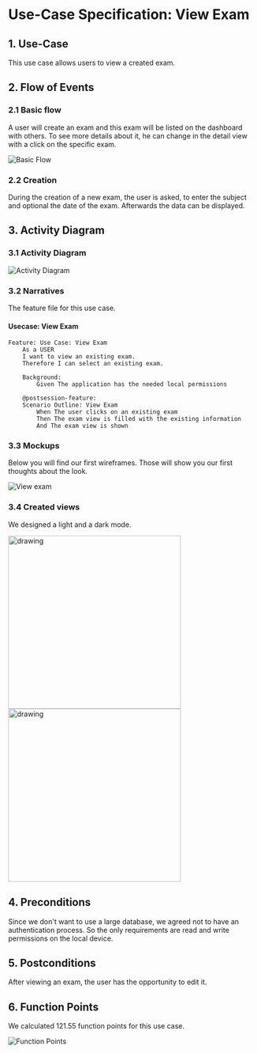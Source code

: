 # Use-Case Specification: View Exam

## 1. Use-Case
This use case allows users to view a created exam.

## 2. Flow of Events
### 2.1 Basic flow
A user will create an exam and this exam will be listed on the dashboard with others. To see more details about it, he can change in the detail view with a click on the specific exam.

![Basic Flow](https://github.com/nEXam-App/nEXam-doc/blob/main/diagrams/basic%20flow.jpg)

### 2.2 Creation
During the creation of a new exam, the user is asked, to enter the subject and optional the date of the exam. Afterwards the data can be displayed.

## 3. Activity Diagram
### 3.1 Activity Diagram
![Activity Diagram](https://github.com/nEXam-App/nEXam-doc/blob/dfc0c277d2951844cd0da6b9c2d8eef0ddb40d0a/diagrams/activity%20diagram/NEX-186%20nEXam-activity%20diagram%20ViewExam.jpg)

### 3.2 Narratives
The feature file for this use case.
#### Usecase: View Exam
```Gherkin
Feature: Use Case: View Exam
    As a USER 
    I want to view an existing exam.
    Therefore I can select an existing exam.

    Background:
        Given The application has the needed local permissions

    @postsession-feature:
    Scenario Outline: View Exam
        When The user clicks on an existing exam
        Then The exam view is filled with the existing information
        And The exam view is shown
```

### 3.3 Mockups

Below you will find our first wireframes. Those will show you our first thoughts about the look.

![View exam](https://github.com/nEXam-App/nEXam-doc/blob/dfc0c277d2951844cd0da6b9c2d8eef0ddb40d0a/wireframes/exam%20view.PNG)

### 3.4 Created views

We designed a light and a dark mode.

<img src="https://github.com/nEXam-App/nEXam-doc/blob/main/wireframes/examView_dark.png" alt="drawing" width="350"/>
<img src="https://github.com/nEXam-App/nEXam-doc/blob/main/wireframes/examView_light.png" alt="drawing" width="350"/>

## 4. Preconditions

Since we don't want to use a large database, we agreed not to have an authentication process. So the only requirements are read and write permissions on the local device.

## 5. Postconditions
After viewing an exam, the user has the opportunity to edit it.

## 6. Function Points
We calculated 121.55 function points for this use case.

![Function Points](https://github.com/nEXam-App/nEXam-doc/blob/dfc0c277d2951844cd0da6b9c2d8eef0ddb40d0a/diagrams/FP/FPShowExamView.PNG)
